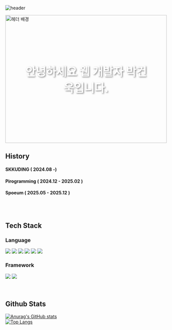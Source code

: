 ![header](https://capsule-render.vercel.app/api?type=waving&height=400&color=gradient&text=안녕하세요-nl-웹%20개발자-nl-박건욱입니다.&FontAlign=0)
<div class="header-container">
  <img src="https://capsule-render.vercel.app/api?type=waving&height=400&color=gradient&text=안녕하세요-nl-웹%20개발자-nl-박건욱입니다.&FontAlign=0" alt="헤더 배경">
  <div class="header-text">
    <h1>안녕하세요 웹 개발자 박건욱입니다.</h1>
    </div>
</div>

<style>
.header-container {
  position: relative; /* 중요: 내부의 절대 위치 지정 요소의 기준이 됩니다 */
  width: 100%; /* 또는 원하는 헤더 너비 */
  height: 400px; /* capsule-render 이미지의 높이와 일치해야 합니다 */
  overflow: hidden; /* 텍스트가 넘칠 경우 잘라냅니다 */
}

.header-container img {
  width: 100%;
  height: 100%;
  object-fit: cover; /* 이미지가 영역을 왜곡 없이 꽉 채우도록 합니다 */
  position: absolute; /* 컨테이너 내에서 이미지 위치 지정 */
  top: 0;
  left: 0;
  z-index: 1; /* 이미지를 더 낮은 레이어에 배치 */
}

.header-text {
  position: absolute; /* header-container에 상대적으로 텍스트 위치 지정 */
  top: 50%; /* 수직 중앙 정렬 */
  left: 50%; /* 수평 중앙 정렬 */
  transform: translate(-50%, -50%); /* 요소 자신의 크기를 고려하여 정확히 중앙에 배치 */
  text-align: center;
  color: white; /* 텍스트 색상 */
  z-index: 2; /* 텍스트를 이미지 위에 배치 */
  width: 80%; /* 텍스트 줄바꿈을 위해 필요에 따라 조정 */
}

.header-text h1 {
  margin: 0; /* h1의 기본 마진 제거 */
  font-size: 2.5em; /* 필요에 따라 글자 크기 조정 */
  text-shadow: 2px 2px 4px rgba(0, 0, 0, 0.5); /* 가독성을 위한 그림자 효과 */
}
</style>

## History
#### SKKUDING ( 2024.08 -)
#### Pirogramming ( 2024.12 - 2025.02 )
#### Spoeum ( 2025.05 - 2025.12 )
<br/>
<br/>

<div>
  
  ## Tech Stack
  ### Language
  <img src="https://img.shields.io/badge/Python-3776AB?style=flat-square&logo=Python&logoColor=white"/>
  <img src="https://img.shields.io/badge/JavaScript-F7DF1E?style=flat-square&logo=JavaScript&logoColor=white"/>
  <img src="https://img.shields.io/badge/TypeScript-3178C6?style=flat-square&logo=TypeScript&logoColor=white"/>
  <img src="https://img.shields.io/badge/HTML5-E34F26?style=flat-square&logo=HTML5&logoColor=white"/>
  <img src="https://img.shields.io/badge/CSS-663399?style=flat-square&logo=CSS&logoColor=white"/>
  <img src="https://img.shields.io/badge/Node.js-5FA04E?style=flat-square&logo=Node.js&logoColor=white"/>
  
  ### Framework
  <img src="https://img.shields.io/badge/Django-092E20?style=flat-square&logo=Django&logoColor=white"/>
  <img src="https://img.shields.io/badge/NestJS-E0234E?style=flat-square&logo=NestJS&logoColor=white"/>
</div>

<br/>
<br/>


## Github Stats
[![Anurag's GitHub stats](https://github-readme-stats.vercel.app/api?username=parkgunwook0617)](https://github.com/anuraghazra/github-readme-stats)
<br/>
[![Top Langs](https://github-readme-stats.vercel.app/api/top-langs/?username=parkgunwook0617)](https://github.com/anuraghazra/github-readme-stats)
<!--
**parkgunwook0617/parkgunwook0617** is a ✨ _special_ ✨ repository because its `README.md` (this file) appears on your GitHub profile.

Here are some ideas to get you started:

- 🔭 I’m currently working on ...
- 🌱 I’m currently learning ...
- 👯 I’m looking to collaborate on ...
- 🤔 I’m looking for help with ...
- 💬 Ask me about ...
- 📫 How to reach me: ...
- 😄 Pronouns: ...
- ⚡ Fun fact: ...
-->
